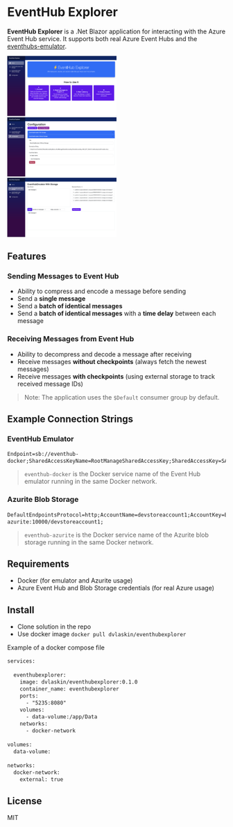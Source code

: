 # EventHub Explorer

**EventHub Explorer** is a .Net Blazor application for interacting with the Azure Event Hub service. It supports both real Azure Event Hubs and the [eventhubs-emulator](https://learn.microsoft.com/en-us/azure/event-hubs/overview-emulator).

<img src="./assets/Screenshot_01.png" alt="HomePage" width="50%"/>
<img src="./assets/Screenshot_02.png" alt="ConfigurationPage" width="50%"/>
<img src="./assets/Screenshot_03.png" alt="EventHubPage" width="50%"/>


## Features

### Sending Messages to Event Hub

* Ability to compress and encode a message before sending
* Send a **single message**
* Send a **batch of identical messages**
* Send a **batch of identical messages** with a **time delay** between each message

### Receiving Messages from Event Hub

* Ability to decompress and decode a message after receiving
* Receive messages **without checkpoints** (always fetch the newest messages)
* Receive messages **with checkpoints** (using external storage to track received message IDs)

> Note: The application uses the `$Default` consumer group by default.

## Example Connection Strings

### EventHub Emulator

```
Endpoint=sb://eventhub-docker;SharedAccessKeyName=RootManageSharedAccessKey;SharedAccessKey=SAS_KEY_VALUE;UseDevelopmentEmulator=true;
```

> `eventhub-docker` is the Docker service name of the Event Hub emulator running in the same Docker network.

### Azurite Blob Storage

```
DefaultEndpointsProtocol=http;AccountName=devstoreaccount1;AccountKey=Eby8vdM02xNOcqFlqUwJPLlmEtlCDXJ1OUzFT50uSRZ6IFsuFq2UVErCz4I6tq/K1SZFPTOtr/KBHBeksoGMGw==;BlobEndpoint=http://eventhub-azurite:10000/devstoreaccount1;
```

> `eventhub-azurite` is the Docker service name of the Azurite blob storage running in the same Docker network.

## Requirements

* Docker (for emulator and Azurite usage)
* Azure Event Hub and Blob Storage credentials (for real Azure usage)

## Install

* Clone solution in the repo
* Use docker image ```docker pull dvlaskin/eventhubexplorer```

Example of a docker compose file
```
services:

  eventhubexplorer:
    image: dvlaskin/eventhubexplorer:0.1.0
    container_name: eventhubexplorer
    ports:
      - "5235:8080"
    volumes:
      - data-volume:/app/Data
    networks:
      - docker-network
        
volumes:
  data-volume:
    
networks:
  docker-network:
    external: true

```

## License

MIT
